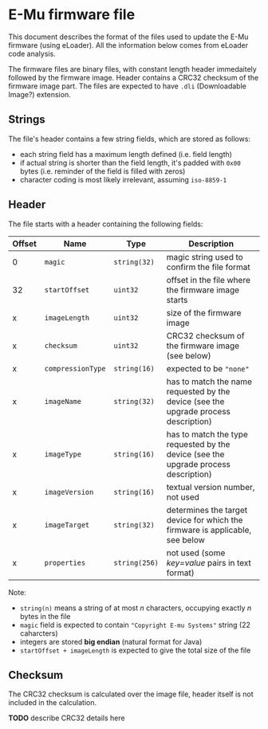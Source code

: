# E-Mu firmware file

This document describes the format of the files used to update the E-Mu firmware (using eLoader). All the information below comes from eLoader code analysis.

The firmware files are binary files, with constant length header immedaitely followed by the firmware image. Header contains a CRC32 checksum of the firmware image part. The files are expected to have `.dli` (Downloadable Image?) extension.

## Strings

The file's header contains a few string fields, which are stored as follows:

 * each string field has a maximum length defined (i.e. field length)
 * if actual string is shorter than the field length, it's padded with `0x00` bytes (i.e. reminder of the field is filled with zeros)
 * character coding is most likely irrelevant, assuming `iso-8859-1` 

## Header

The file starts with a header containing the following fields:


| Offset | Name              | Type          | Description                                        |
|--------|-------------------|---------------|----------------------------------------------------|
| 0      | `magic`           | `string(32)`  | magic string used to confirm the file format       |
| 32     | `startOffset`     | `uint32`      | offset in the file where the firmware image starts |
| x      | `imageLength`     | `uint32`      | size of the firmware image                         |
| x      | `checksum`        | `uint32`      | CRC32 checksum of the firmware image (see below)   |
| x      | `compressionType` | `string(16)`  | expected to be `"none"`                            |
| x      | `imageName`       | `string(32)`  | has to match the name requested by the device (see the upgrade process description) |
| x      | `imageType`       | `string(16)`  | has to match the type requested by the device (see the upgrade process description) |
| x      | `imageVersion`    | `string(16)`  | textual version number, not used |
| x      | `imageTarget`     | `string(32)`  | determines the target device for which the firmware is applicable, see below |
| x      | `properties`      | `string(256)` | not used (some *key=value* pairs in text format)   |

Note:

 * `string(n)` means a string of at most *n* characters, occupying exactly *n* bytes in the file
 * `magic` field is expected to contain `"Copyright E-mu Systems"` string (22 caharcters)
 * integers are stored **big endian** (natural format for Java)
 * `startOffset + imageLength` is expected to give the total size of the file

## Checksum

The CRC32 checksum is calculated over the image file, header itself is not included in the calculation.

**TODO** describe CRC32 details here
